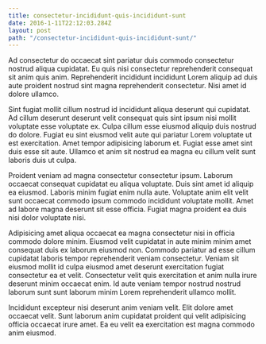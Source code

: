 ```yaml
---
title: consectetur-incididunt-quis-incididunt-sunt
date: 2016-1-11T22:12:03.284Z
layout: post
path: "/consectetur-incididunt-quis-incididunt-sunt/"
---
```


Ad consectetur do occaecat sint pariatur duis commodo consectetur nostrud aliqua cupidatat. Eu quis nisi consectetur reprehenderit consequat sit anim quis anim. Reprehenderit incididunt incididunt Lorem aliquip ad duis aute proident nostrud sint magna reprehenderit consectetur. Nisi amet id dolore ullamco.

Sint fugiat mollit cillum nostrud id incididunt aliqua deserunt qui cupidatat. Ad cillum deserunt deserunt velit consequat quis sint ipsum nisi mollit voluptate esse voluptate ex. Culpa cillum esse eiusmod aliquip duis nostrud do dolore. Fugiat eu sint eiusmod velit aute qui pariatur Lorem voluptate ut est exercitation. Amet tempor adipisicing laborum et. Fugiat esse amet sint duis esse sit aute. Ullamco et anim sit nostrud ea magna eu cillum velit sunt laboris duis ut culpa.

Proident veniam ad magna consectetur consectetur ipsum. Laborum occaecat consequat cupidatat eu aliqua voluptate. Duis sint amet id aliquip ea eiusmod. Laboris minim fugiat enim nulla aute. Voluptate anim elit velit sunt occaecat commodo ipsum commodo incididunt voluptate mollit. Amet ad labore magna deserunt sit esse officia. Fugiat magna proident ea duis nisi dolor voluptate nisi.

Adipisicing amet aliqua occaecat ea magna consectetur nisi in officia commodo dolore minim. Eiusmod velit cupidatat in aute minim minim amet consequat duis ex laborum eiusmod non. Commodo pariatur ad esse cillum cupidatat laboris tempor reprehenderit veniam consectetur. Veniam sit eiusmod mollit id culpa eiusmod amet deserunt exercitation fugiat consectetur ea et velit. Consectetur velit quis exercitation et anim nulla irure deserunt minim occaecat enim. Id aute veniam tempor nostrud nostrud laborum sunt sunt laborum minim Lorem reprehenderit ullamco mollit.

Incididunt excepteur nisi deserunt anim veniam velit. Elit dolore amet occaecat velit. Sunt laborum anim cupidatat proident qui velit adipisicing officia occaecat irure amet. Ea eu velit ea exercitation est magna commodo anim eiusmod.